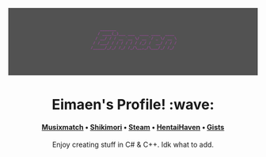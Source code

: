 <a href="https://github.com/Eimaen"><img src="assets/eimaen-banner.png" alt="Banner"></a>
<h1 align="center">Eimaen's Profile! :wave:</h1>
<h4 align="center"> <a href="https://www.musixmatch.com/profile/3vUCAKDreDtk7OfbvkYC9EyTjekMx5m2YCfRaGg0QH2WrMjbCVG4sQa6eE9gNE_YbCjCYB8AfTFqQkrqT777ClnyZye5TX-aLPxor9HE2ujW-hOObvsYCzJmwRAL9LpplBxlSQviuTXPYibAQ24OcoMfbWY">Musixmatch</a> • <a href="shikimori.one/Eimaen">Shikimori</a> • <a href="https://steamcommunity.com/id/eimaen/">Steam</a> • <a href="#">HentaiHaven</a> • <a href="https://gist.github.com/Eimaen">Gists</a> </h4>
<div align="center"><a align="center">Enjoy creating stuff in C# & C++. Idk what to add.</a></div>

